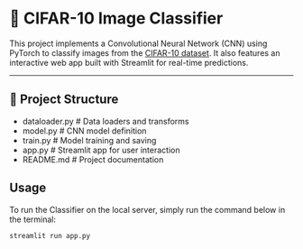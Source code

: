 # 🧠 CIFAR-10 Image Classifier

This project implements a Convolutional Neural Network (CNN) using PyTorch to classify images from the [CIFAR-10 dataset](https://www.cs.toronto.edu/~kriz/cifar.html). It also features an interactive web app built with Streamlit for real-time predictions.

---

## 📂 Project Structure
- dataloader.py # Data loaders and transforms
- model.py # CNN model definition 
- train.py # Model training and saving
- app.py # Streamlit app for user interaction
- README.md # Project documentation


## Usage
To run the Classifier on the local server, simply run the command below in the terminal:

```
streamlit run app.py
```


